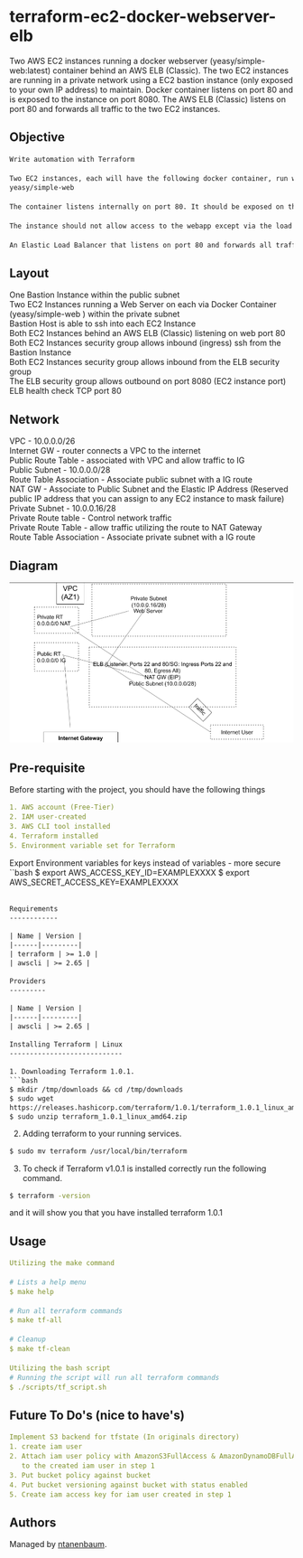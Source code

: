 terraform-ec2-docker-webserver-elb
==================================
Two AWS EC2 instances running a docker webserver (yeasy/simple-web:latest) container behind an AWS ELB (Classic).  The two EC2 instances are running in a private network using a EC2 bastion instance (only exposed to your own IP address) to maintain.  Docker container listens on port 80 and is exposed to the instance on port 8080.  The AWS ELB (Classic) listens on port 80 and forwards all traffic to the two EC2 instances.

Objective
---------
```bash
Write automation with Terraform

Two EC2 instances, each will have the following docker container, run without modification of the image
yeasy/simple-web

The container listens internally on port 80. It should be exposed on the instance on port 8080

The instance should not allow access to the webapp except via the load balancer

An Elastic Load Balancer that listens on port 80 and forwards all traffic to both EC2 instances
```

Layout
------
One Bastion Instance within the public subnet <br />
Two EC2 Instances running a Web Server on each via Docker Container (yeasy/simple-web ) within the private subnet <br />
Bastion Host is able to ssh into each EC2 Instance <br />
Both EC2 Instances behind an AWS ELB (Classic) listening on web port 80 <br />
Both EC2 Instances security group allows inbound (ingress) ssh from the Bastion Instance <br />
Both EC2 Instances security group allows inbound from the ELB security group <br />
The ELB security group allows outbound on port 8080 (EC2 instance port) <br />
ELB health check TCP port 80

Network
-------
VPC - 10.0.0.0/26 <br />
Internet GW - router connects a VPC to the internet <br />
Public Route Table - associated with VPC and allow traffic to IG <br />
Public Subnet - 10.0.0.0/28 <br />
Route Table Association - Associate public subnet with a IG route <br />
NAT GW - Associate to Public Subnet and the Elastic IP Address (Reserved public IP address that you can assign to any EC2 instance to mask failure) <br />
Private Subnet - 10.0.0.16/28 <br />
Private Route table - Control network traffic <br />
Private Route Table - allow traffic utilizing the route to NAT Gateway <br />
Route Table Association - Associate private subnet with a IG route


Diagram
-------
![alt text](images/webserver_elb.png)

Pre-requisite
-------------
Before starting with the project, you should have the following things

```yaml
1. AWS account (Free-Tier)
2. IAM user-created
3. AWS CLI tool installed
4. Terraform installed
5. Environment variable set for Terraform
```

Export Environment variables for keys instead of variables - more secure
``bash
$ export AWS_ACCESS_KEY_ID=EXAMPLEXXXX
$ export AWS_SECRET_ACCESS_KEY=EXAMPLEXXXX
```

Requirements
------------

| Name | Version |
|------|---------|
| terraform | >= 1.0 |
| awscli | >= 2.65 |

Providers
---------

| Name | Version |
|------|---------|
| awscli | >= 2.65 |

Installing Terraform | Linux
----------------------------

1. Downloading Terraform 1.0.1.
```bash
$ mkdir /tmp/downloads && cd /tmp/downloads
$ sudo wget https://releases.hashicorp.com/terraform/1.0.1/terraform_1.0.1_linux_amd64.zip
$ sudo unzip terraform_1.0.1_linux_amd64.zip
```
2. Adding terraform to your running services.
```bash
$ sudo mv terraform /usr/local/bin/terraform
```
3. To check if Terraform v1.0.1 is installed correctly run the following command.
```bash
$ terraform -version
```
and it will show you that you have installed terraform 1.0.1

Usage
-----

```yaml
Utilizing the make command

# Lists a help menu
$ make help

# Run all terraform commands
$ make tf-all

# Cleanup
$ make tf-clean

Utilizing the bash script
# Running the script will run all terraform commands
$ ./scripts/tf_script.sh
```

Future To Do's (nice to have's)
-------------------------------

```yaml
Implement S3 backend for tfstate (In originals directory)
1. create iam user
2. Attach iam user policy with AmazonS3FullAccess & AmazonDynamoDBFullAccess
   to the created iam user in step 1
3. Put bucket policy against bucket
4. Put bucket versioning against bucket with status enabled
5. Create iam access key for iam user created in step 1
```

Authors
-------

Managed by [ntanenbaum](https://github.com/ntanenbaum).

